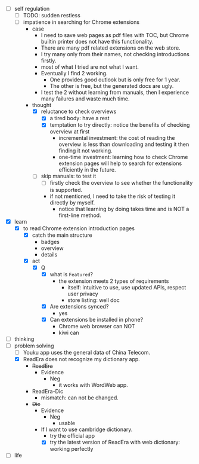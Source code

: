 - [ ] self regulation
    - [ ] TODO: sudden restless
    - [ ] impatience in searching for Chrome extensions
        - case
            - I need to save web pages as pdf files with TOC, but Chrome builtin printer does not have this functionality.
            - There are many pdf related extensions on the web store.
            - I try many only from their names, not checking introductions firstly.
            - most of what I tried are not what I want.
            - Eventually I find 2 working.
                - One provides good outlook but is only free for 1 year.
                - The other is free, but the generated docs are ugly.
            - I test the 2 without learning from manuals, then I experience many failures and waste much time.
        - thought
            - [x] reluctance to check overviews
                - [x] a tired body: have a rest 
                - [x] temptation to try directly: notice the benefits of checking overview at first
                    - incremental investment: the cost of reading the overview is less than downloading and testing it then finding it not working.
                    - one-time investment: learning how to check Chrome extension pages will help to search for extensions efficiently in the future.
            - [ ] skip manuals: to test it
                - [ ] firstly check the overview to see whether the functionality is supported.
                - if not mentioned, I need to take the risk of testing it directly by myself.
                    - notice that learning by doing takes time and is NOT a first-line method.
- [x] learn
    - [x] to read Chrome extension introduction pages
        - [x] catch the main structure
            - badges
            - overview
            - details
        - [x] act
            - [x] Q
                - [x] what is `Featured`?
                    - the extension meets 2 types of requirements
                        - itself: intuitive to use, use updated APIs, respect user privacy
                        - store listing: well doc
                - [x] Are extensions synced?
                    - yes
                - [x] Can extensions be installed in phone?
                    - Chrome web browser can NOT
                    - kiwi can
- [ ] thinking
- [ ] problem solving
    - [ ] Youku app uses the general data of China Telecom.
    - [x] ReadEra does not recognize my dictionary app.
        - ~~ReadEra~~
            - Evidence
                - Neg
                    - it works with WordWeb app. 
        - ReadEra-Dic
            - mismatch: can not be changed.
        - ~~Dic~~
            - Evidence
                - Neg
                    - usable
            - If I want to use cambridge dictionary.
                - try the official app
                - [x] try the latest version of ReadEra with web dictionary: working perfectly 
- [ ] life